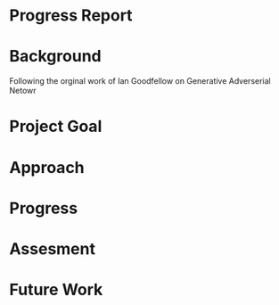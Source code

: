 Progress Report
===============

# Background
[comment]: <> (what your project is, what its objectives are, and what the status of the project was at the time of the last reporting.)
Following the orginal work of Ian Goodfellow on Generative Adverserial Netowr

# Project Goal
[comment]: <> (what your project is, what its objectives are, and what the status of the project was at the time of the last reporting.)

# Approach 
[comment]: <> (what your project is, what its objectives are, and what the status of the project was at the time of the last reporting.)

# Progress 
[comment]: <> (Discussion of achievements since last reporting.)

# Assesment
[comment]: <> (Assessment of whether you will meet the objectives in the proposed schedule and budget)

# Future Work 
[comment]: <> (what your project is, what its objectives are, and what the status of the project was at the time of the last reporting.)
